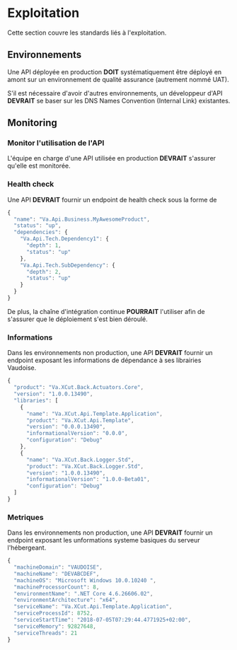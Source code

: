 # Exploitation

Cette section couvre les standards liés à l'exploitation.

## Environnements

Une API déployée en production **DOIT** systématiquement être déployé en amont sur un environnement de qualité assurance (autrement nommé UAT).

S'il est nécessaire d'avoir d'autres environnements, un développeur d'API **DEVRAIT** se baser sur les DNS Names Convention (Internal Link) existantes.

## Monitoring

### Monitor l'utilisation de l'API

L'équipe en charge d'une API utilisée en production **DEVRAIT** s'assurer qu'elle est monitorée.

### Health check

Une API **DEVRAIT** fournir un endpoint de health check sous la forme de

```javascript
{
  "name": "Va.Api.Business.MyAwesomeProduct",
  "status": "up",
  "dependencies": {
    "Va.Api.Tech.Dependency1": {
      "depth": 1,
      "status": "up"
    },
    "Va.Api.Tech.SubDependency": {
      "depth": 2,
      "status": "up"
    }
  }
}
```

De plus, la chaîne d'intégration continue **POURRAIT** l'utiliser afin de s'assurer que le déploiement s'est bien déroulé.

### Informations

Dans les environnements non production, une API **DEVRAIT** fournir un endpoint exposant les informations de dépendance à ses librairies Vaudoise.

```javascript
{
  "product": "Va.XCut.Back.Actuators.Core",
  "version": "1.0.0.13490",
  "libraries": [
    {
      "name": "Va.XCut.Api.Template.Application",
      "product": "Va.XCut.Api.Template",
      "version": "0.0.0.13490",
      "informationalVersion": "0.0.0",
      "configuration": "Debug"
    },
    {
      "name": "Va.XCut.Back.Logger.Std",
      "product": "Va.XCut.Back.Logger.Std",
      "version": "1.0.0.13490",
      "informationalVersion": "1.0.0-Beta01",
      "configuration": "Debug"
  ]
}
```

### Metriques

Dans les environnements non production, une API **DEVRAIT** fournir un endpoint exposant les unformations systeme basiques du serveur l'hébergeant.

```javascript
{
  "machineDomain": "VAUDOISE",
  "machineName": "DEVABCDEF",
  "machineOS": "Microsoft Windows 10.0.10240 ",
  "machineProcessorCount": 8,
  "environmentName": ".NET Core 4.6.26606.02",
  "environmentArchitecture": "x64",
  "serviceName": "Va.XCut.Api.Template.Application",
  "serviceProcessId": 8752,
  "serviceStartTime": "2018-07-05T07:29:44.4771925+02:00",
  "serviceMemory": 92827648,
  "serviceThreads": 21
}
```
